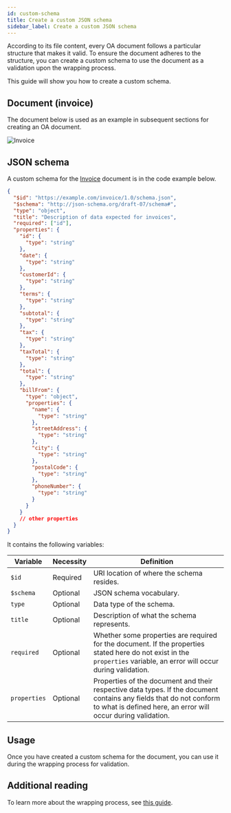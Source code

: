 ```yaml
---
id: custom-schema
title: Create a custom JSON schema
sidebar_label: Create a custom JSON schema
---
```


According to its file content, every OA document follows a particular structure that makes it valid. To ensure the document adheres to the structure, you can create a custom schema to use the document as a validation upon the wrapping process.

This guide will show you how to create a custom schema.

## Document (invoice)

The document below is used as an example in subsequent sections for creating an OA document.

![Invoice](/docs/docs-section/roadmap/invoice-sample.png)


## JSON schema

A custom schema for the [Invoice](#document-invoice) document is in the code example below. 

```json
{
  "$id": "https://example.com/invoice/1.0/schema.json",
  "$schema": "http://json-schema.org/draft-07/schema#",
  "type": "object",
  "title": "Description of data expected for invoices",
  "required": ["id"],
  "properties": {
    "id": {
      "type": "string"
    },
    "date": {
      "type": "string"
    },
    "customerId": {
      "type": "string"
    },
    "terms": {
      "type": "string"
    },
    "subtotal": {
      "type": "string"
    },
    "tax": {
      "type": "string"
    },
    "taxTotal": {
      "type": "string"
    },
    "total": {
      "type": "string"
    },
    "billFrom": {
      "type": "object",
      "properties": {
        "name": {
          "type": "string"
        },
        "streetAddress": {
          "type": "string"
        },
        "city": {
          "type": "string"
        },
        "postalCode": {
          "type": "string"
        },
        "phoneNumber": {
          "type": "string"
        }
      }
    }
    // other properties
  }
}
```

It contains the following variables:

| Variable   | Necessity | Definition                                               |
|------------|-----------|----------------------------------------------------------|
| `$id`      | Required  | URI location of where the schema resides.               |
| `$schema`  | Optional  | JSON schema vocabulary.                                 |
| `type`     | Optional  | Data type of the schema.                                |
| `title`    | Optional  | Description of what the schema represents.             |
| `required` | Optional  | Whether some properties are required for the document. If the properties stated here do not exist in the `properties` variable, an error will occur during validation. |
| `properties` | Optional  | Properties of the document and their respective data types. If the document contains any fields that do not conform to what is defined here, an error will occur during validation. |


## Usage

Once you have created a custom schema for the document, you can use it during the wrapping process for validation.


## Additional reading
To learn more about the wrapping process, see [this guide](/docs/lib-section/remote-files/open-attestation-cli#wrapping-documents).
